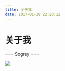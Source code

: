 ```yaml
---
title: 关于我
date: 2017-01-10 22:20:12
---
```

# 关于我

=== Sogrey ===

![](https://sogrey.github.io/img/logo/sogrey.github.io.svg )

<div class="github-widget" data-repo="Sogrey/Sogrey.github.io"></div>
<script type="text/javascript" src="https://git.hust.cc/GitHub-Repo-Widget.js/GithubRepoWidget.js"></script>
